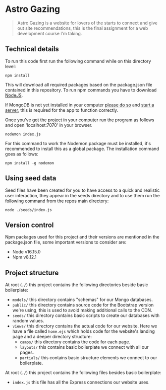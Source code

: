 # Astro Gazing

> Astro Gazing is a website for lovers of the starts to connect and give out site recommendations, this is the final assignment for a web development course I'm taking.


## Technical details

To run this code first run the following command while on this directory level:

``` Shell
npm install
```

This will download all required packages based on the package.json file contained in this repository. To run npm commands you have to download [NodeJS](https://nodejs.org/en/).

If MongoDB is not yet installed in your computer [please do so](https://www.mongodb.com/docs/manual/installation/) and [start a server](https://www.mongodb.com/docs/manual/tutorial/install-mongodb-on-os-x/#run-mongodb-community-edition), this is required for the app to function correctly.

Once you've got the project in your computer run the program as follows and open 'localhost:7070' in your browser.

``` Shell
nodemon index.js
```

For this command to work the Nodemon package must be installed, it's recommended to install this as a global package. The installation command goes as follows:

``` Shell
npm install -g nodemon
```

## Using seed data

Seed files have been created for you to have access to a quick and realistic user interaction, they appear in the seeds directory and to use them run the following command from the repos main directory:

``` Shell
node ./seeds/index.js
```

## Version control

Npm packages used for this project and their versions are mentioned in the package.json file, some important versions to consider are:
- Node      v16.15.0
- Npm       v8.12.1

## Project structure

At root (`./`) this project contains the following directories beside basic boilerplate:
- `models/` this directory contains "schemas" for our Mongo databases.
- `public/` this directory contains source code for the Bootstrap version we're using, this is used to avoid making additional calls to the CDN.
- `seeds/` this directory contains basic scripts to create our databases with random values.
- `views/` this directory contains the actual code for our website. Here we have a file called `home.ejs` which holds code for the website's landing page and a deeper directory structure:
    - `camps/` this directory contains the code for each page.
    - `layouts/` this contains basic boilerplate we connect with all our pages.
    - `partials/` this contains basic structure elements we connect to our boilerplate.

At root (`./`) this project contains the following files besides basic boilerplate:
- `index.js` this file has all the Express connections our website uses.